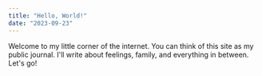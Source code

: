 ```yaml
---
title: "Hello, World!"
date: "2023-09-23"
---
```


Welcome to my little corner of the internet.
You can think of this site as my public journal.
I'll write about feelings, family, and everything in between. 
Let's go!
